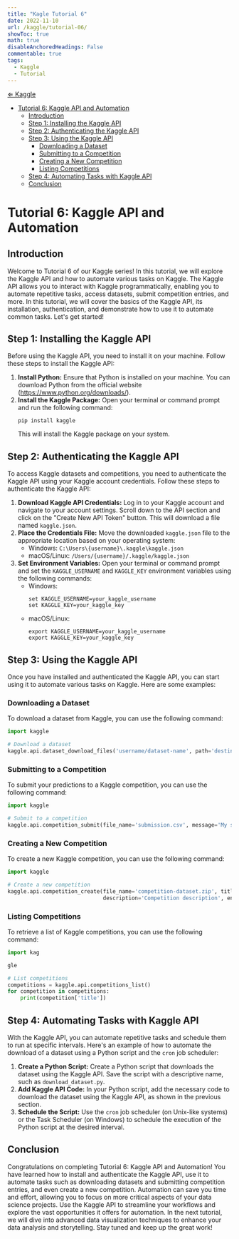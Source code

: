 ```yaml
---
title: "Kagle Tutorial 6"
date: 2022-11-10
url: /kaggle/tutorial-06/
showToc: true
math: true
disableAnchoredHeadings: False
commentable: true
tags:
  - Kaggle
  - Tutorial
---
```

[&lArr; Kaggle](/kaggle/)

- [Tutorial 6: Kaggle API and Automation](#tutorial-6-kaggle-api-and-automation)
  - [Introduction](#introduction)
  - [Step 1: Installing the Kaggle API](#step-1-installing-the-kaggle-api)
  - [Step 2: Authenticating the Kaggle API](#step-2-authenticating-the-kaggle-api)
  - [Step 3: Using the Kaggle API](#step-3-using-the-kaggle-api)
    - [Downloading a Dataset](#downloading-a-dataset)
    - [Submitting to a Competition](#submitting-to-a-competition)
    - [Creating a New Competition](#creating-a-new-competition)
    - [Listing Competitions](#listing-competitions)
  - [Step 4: Automating Tasks with Kaggle API](#step-4-automating-tasks-with-kaggle-api)
  - [Conclusion](#conclusion)


# Tutorial 6: Kaggle API and Automation

## Introduction
Welcome to Tutorial 6 of our Kaggle series! In this tutorial, we will explore the Kaggle API and how to automate various tasks on Kaggle. The Kaggle API allows you to interact with Kaggle programmatically, enabling you to automate repetitive tasks, access datasets, submit competition entries, and more. In this tutorial, we will cover the basics of the Kaggle API, its installation, authentication, and demonstrate how to use it to automate common tasks. Let's get started!

## Step 1: Installing the Kaggle API
Before using the Kaggle API, you need to install it on your machine. Follow these steps to install the Kaggle API:

1. **Install Python:** Ensure that Python is installed on your machine. You can download Python from the official website (https://www.python.org/downloads/).
2. **Install the Kaggle Package:** Open your terminal or command prompt and run the following command:
   ```
   pip install kaggle
   ```
   This will install the Kaggle package on your system.

## Step 2: Authenticating the Kaggle API
To access Kaggle datasets and competitions, you need to authenticate the Kaggle API using your Kaggle account credentials. Follow these steps to authenticate the Kaggle API:

1. **Download Kaggle API Credentials:** Log in to your Kaggle account and navigate to your account settings. Scroll down to the API section and click on the "Create New API Token" button. This will download a file named `kaggle.json`.
2. **Place the Credentials File:** Move the downloaded `kaggle.json` file to the appropriate location based on your operating system:
   - Windows: `C:\Users\{username}\.kaggle\kaggle.json`
   - macOS/Linux: `/Users/{username}/.kaggle/kaggle.json`
3. **Set Environment Variables:** Open your terminal or command prompt and set the `KAGGLE_USERNAME` and `KAGGLE_KEY` environment variables using the following commands:
   - Windows:
     ```
     set KAGGLE_USERNAME=your_kaggle_username
     set KAGGLE_KEY=your_kaggle_key
     ```
   - macOS/Linux:
     ```
     export KAGGLE_USERNAME=your_kaggle_username
     export KAGGLE_KEY=your_kaggle_key
     ```

## Step 3: Using the Kaggle API
Once you have installed and authenticated the Kaggle API, you can start using it to automate various tasks on Kaggle. Here are some examples:

### Downloading a Dataset
To download a dataset from Kaggle, you can use the following command:

```python
import kaggle

# Download a dataset
kaggle.api.dataset_download_files('username/dataset-name', path='destination-folder', unzip=True)
```

### Submitting to a Competition
To submit your predictions to a Kaggle competition, you can use the following command:

```python
import kaggle

# Submit to a competition
kaggle.api.competition_submit(file_name='submission.csv', message='My submission message', competition='competition-name')
```

### Creating a New Competition
To create a new Kaggle competition, you can use the following command:

```python
import kaggle

# Create a new competition
kaggle.api.competition_create(file_name='competition-dataset.zip', title='Competition Title', category='category-name', 
                              description='Competition description', enable_gpu=False, team_count=1)
```

### Listing Competitions
To retrieve a list of Kaggle competitions, you can use the following command:

```python
import kag

gle

# List competitions
competitions = kaggle.api.competitions_list()
for competition in competitions:
    print(competition['title'])
```

## Step 4: Automating Tasks with Kaggle API
With the Kaggle API, you can automate repetitive tasks and schedule them to run at specific intervals. Here's an example of how to automate the download of a dataset using a Python script and the `cron` job scheduler:

1. **Create a Python Script:** Create a Python script that downloads the dataset using the Kaggle API. Save the script with a descriptive name, such as `download_dataset.py`.
2. **Add Kaggle API Code:** In your Python script, add the necessary code to download the dataset using the Kaggle API, as shown in the previous section.
3. **Schedule the Script:** Use the `cron` job scheduler (on Unix-like systems) or the Task Scheduler (on Windows) to schedule the execution of the Python script at the desired interval.

## Conclusion
Congratulations on completing Tutorial 6: Kaggle API and Automation! You have learned how to install and authenticate the Kaggle API, use it to automate tasks such as downloading datasets and submitting competition entries, and even create a new competition. Automation can save you time and effort, allowing you to focus on more critical aspects of your data science projects. Use the Kaggle API to streamline your workflows and explore the vast opportunities it offers for automation. In the next tutorial, we will dive into advanced data visualization techniques to enhance your data analysis and storytelling. Stay tuned and keep up the great work!